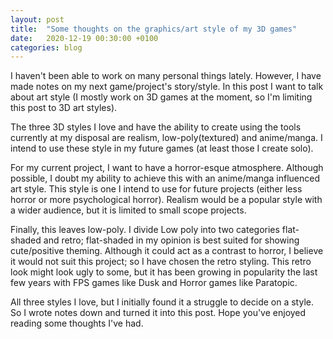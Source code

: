 ```yaml
---
layout: post
title:  "Some thoughts on the graphics/art style of my 3D games"
date:   2020-12-19 00:30:00 +0100
categories: blog
---
```


I haven't been able to work on many personal things lately. However, I have made notes on my next game/project's story/style. In this post I want to talk about art style (I mostly work on 3D games at the moment, so I'm limiting this post to 3D art styles). 

The three 3D styles I love and have the ability to create using the tools currently at my disposal are realism, low-poly(textured) and anime/manga. I intend to use these style in my future games (at least those I create solo).

For my current project, I want to have a horror-esque atmosphere. Although possible, I doubt my ability to achieve this with an anime/manga influenced art style. This style is one I intend to use for future projects (either less horror or more psychological horror). Realism would be a popular style with a wider audience, but it is limited to small scope projects.

Finally, this leaves low-poly. I divide Low poly into two categories flat-shaded and retro; flat-shaded in my opinion is best suited for showing cute/positive theming. Although it could act as a contrast to horror, I believe it would not suit this project; so I have chosen the retro styling. This retro look might look ugly to some, but it has been growing in popularity the last few years with FPS games like Dusk and Horror games like Paratopic. 

All three styles I love, but I initially found it a struggle to decide on a style. So I wrote notes down and turned it into this post. Hope you've enjoyed reading some thoughts I've had.
